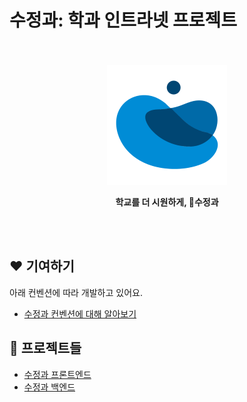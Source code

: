 # 수정과: 학과 인트라넷 프로젝트

<div align="center">
    <br/>
    <br/>
    <img src="https://github.com/swjb-sinamon/.github/blob/main/profile/logo.png?raw=true" alt="sinamon" />
    <p>
        <b>학교를 더 시원하게, 🥤수정과</b>    
    </p>
    <br/>  
    <br/>
</div>


## ❤ 기여하기
아래 컨벤션에 따라 개발하고 있어요.

- [수정과 컨벤션에 대해 알아보기](https://www.notion.so/430ec87ea80e469a8bcbdb26142cc32c)


## 💬 프로젝트들

- [수정과 프론트엔드](https://github.com/swjb-sinamon/sinamon-frontend-v2/)
- [수정과 백엔드](https://github.com/swjb-sinamon/sinamon-backend/)
